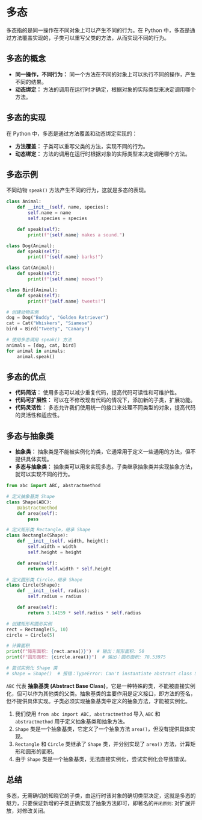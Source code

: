 # 多态

多态指的是同一操作在不同对象上可以产生不同的行为。在 Python 中，多态是通过方法覆盖实现的，子类可以重写父类的方法，从而实现不同的行为。

## 多态的概念

- **同一操作，不同行为：** 同一个方法在不同的对象上可以执行不同的操作，产生不同的结果。
- **动态绑定：** 方法的调用在运行时才确定，根据对象的实际类型来决定调用哪个方法。

## 多态的实现

在 Python 中，多态是通过方法覆盖和动态绑定实现的：

- **方法覆盖：** 子类可以重写父类的方法，实现不同的行为。
- **动态绑定：** 方法的调用在运行时根据对象的实际类型来决定调用哪个方法。

## 多态示例

不同动物 `speak()` 方法产生不同的行为，这就是多态的表现。

```python
class Animal:
    def __init__(self, name, species):
        self.name = name
        self.species = species

    def speak(self):
        print(f"{self.name} makes a sound.")

class Dog(Animal):
    def speak(self):
        print(f"{self.name} barks!")

class Cat(Animal):
    def speak(self):
        print(f"{self.name} meows!")

class Bird(Animal):
    def speak(self):
        print(f"{self.name} tweets!")

# 创建动物实例
dog = Dog("Buddy", "Golden Retriever")
cat = Cat("Whiskers", "Siamese")
bird = Bird("Tweety", "Canary")

# 使用多态调用 speak() 方法
animals = [dog, cat, bird]
for animal in animals:
    animal.speak() 
```

## 多态的优点

- **代码简洁：** 使用多态可以减少重复代码，提高代码可读性和可维护性。
- **代码可扩展性：** 可以在不修改现有代码的情况下，添加新的子类，扩展功能。
- **代码灵活性：** 多态允许我们使用统一的接口来处理不同类型的对象，提高代码的灵活性和适应性。

## 多态与抽象类

- **抽象类：** 抽象类是不能被实例化的类，它通常用于定义一些通用的方法，但不提供具体实现。
- **多态与抽象类：** 抽象类可以用来实现多态。子类继承抽象类并实现抽象方法，就可以实现不同的行为。

```python
from abc import ABC, abstractmethod

# 定义抽象基类 Shape
class Shape(ABC):
    @abstractmethod
    def area(self):
        pass

# 定义矩形类 Rectangle，继承 Shape
class Rectangle(Shape):
    def __init__(self, width, height):
        self.width = width
        self.height = height

    def area(self):
        return self.width * self.height

# 定义圆形类 Circle，继承 Shape
class Circle(Shape):
    def __init__(self, radius):
        self.radius = radius

    def area(self):
        return 3.14159 * self.radius * self.radius

# 创建矩形和圆形实例
rect = Rectangle(5, 10)
circle = Circle(5)

# 计算面积
print(f"矩形面积: {rect.area()}")  # 输出：矩形面积: 50
print(f"圆形面积: {circle.area()}")  # 输出：圆形面积: 78.53975

# 尝试实例化 Shape 类
# shape = Shape()  # 报错：TypeError: Can't instantiate abstract class Shape with abstract methods area
```

`ABC` 代表 **抽象基类 (Abstract Base Class)**。它是一种特殊的类，不能被直接实例化，但可以作为其他类的父类。抽象基类的主要作用是定义接口，即方法的签名，但不提供具体实现。子类必须实现抽象基类中定义的抽象方法，才能被实例化。

1. 我们使用 `from abc import ABC, abstractmethod` 导入 `ABC` 和 `abstractmethod` 用于定义抽象基类和抽象方法。
2. `Shape` 类是一个抽象基类，它定义了一个抽象方法 `area()`，但没有提供具体实现。
3. `Rectangle` 和 `Circle` 类继承了 `Shape` 类，并分别实现了 `area()` 方法，计算矩形和圆形的面积。
4. 由于 `Shape` 类是一个抽象基类，无法直接实例化，尝试实例化会导致错误。

## 总结

多态，无需确切的知晓它的子类，由运行时该对象的确切类型决定，这就是多态的魅力，只要保证新增的子类正确实现了抽象方法即可，即著名的`开闭原则`: 对扩展开放，对修改关闭。

